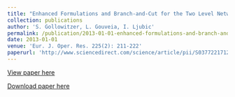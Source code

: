 ```yaml
---
title: "Enhanced Formulations and Branch-and-Cut for the Two Level Network Design Problem with Transition Facilities"
collection: publications
author: 'S. Gollowitzer, L. Gouveia, I. Ljubic'
permalink: /publication/2013-01-01-enhanced-formulations-and-branch-and-cut-for-the-two-level-network-design-problem-with-transition-facilities
date: 2013-01-01
venue: 'Eur. J. Oper. Res. 225(2): 211-222'
paperurl: 'http://www.sciencedirect.com/science/article/pii/S0377221712007199'
---
```

[View paper here](http://www.sciencedirect.com/science/article/pii/S0377221712007199)

[Download paper here]({{site.url}}/docs/publications/TLNDF-EJOR.pdf)
